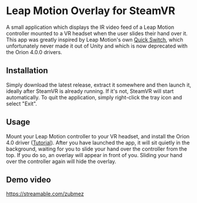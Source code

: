 # Leap Motion Overlay for SteamVR

A small application which displays the IR video feed of a Leap Motion controller mounted to a VR headset when the user slides their hand over it.
This app was greatly inspired by Leap Motion's own [Quick Switch](https://developer-archive.leapmotion.com/gallery/quick-switch), which unfortunately never made it out of Unity and which is now deprecated with the Orion 4.0.0 drivers.

## Installation

Simply download the latest release, extract it somewhere and then launch it, ideally after SteamVR is already running.
If it's not, SteamVR will start automatically.
To quit the application, simply right-click the tray icon and select "Exit".

## Usage

Mount your Leap Motion controller to your VR headset, and install the Orion 4.0 driver ([Tutorial](https://developer.leapmotion.com/vr-setup/general)).
After you have launched the app, it will sit quietly in the background, waiting for you to slide your hand over the controller from the top.
If you do so, an overlay will appear in front of you.
Sliding your hand over the controller again will hide the overlay.

## Demo video

https://streamable.com/zubmez